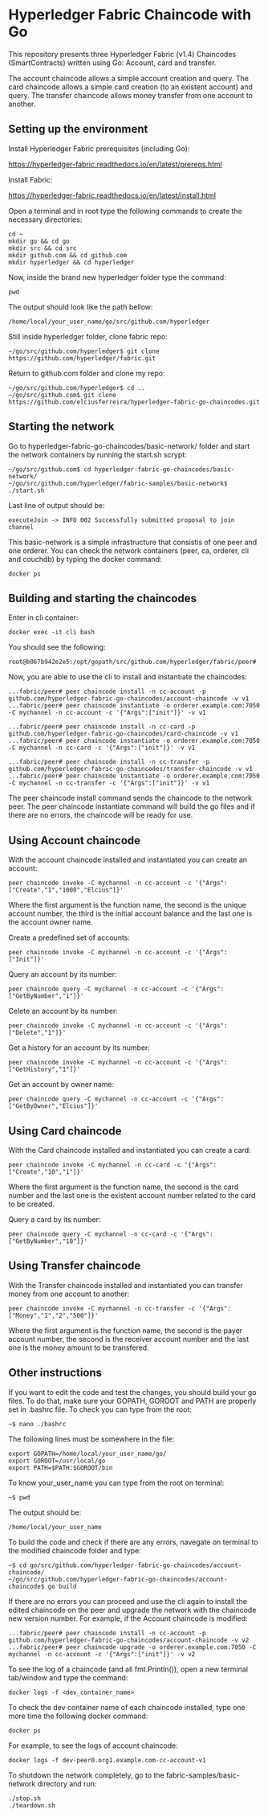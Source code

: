 <h1>Hyperledger Fabric Chaincode with Go</h1>
This repository presents three Hyperledger Fabric (v1.4) Chaincodes (SmartContracts) written using Go: Account, card and transfer.

The account chaincode allows a simple account creation and query. The card chaincode allows a simple card creation (to an existent account) and query. The transfer chaincode allows money transfer from one account to another.

<h2>Setting up the environment</h2>
Install Hyperledger Fabric prerequisites (including Go): 

https://hyperledger-fabric.readthedocs.io/en/latest/prereqs.html

Install Fabric:

https://hyperledger-fabric.readthedocs.io/en/latest/install.html

Open a terminal and in root type the following commands to create the necessary directories:

    cd ~
    mkdir go && cd go
    mkdir src && cd src
    mkdir github.com && cd github.com
    mkdir hyperledger && cd hyperledger

Now, inside the brand new hyperledger folder type the command:
    
    pwd

The output should look like the path bellow:

    /home/local/your_user_name/go/src/github.com/hyperledger

Still inside hyperledger folder, clone fabric repo:

    ~/go/src/github.com/hyperledger$ git clone https://github.com/hyperledger/fabric.git

Return to github<!-- -->.com folder and clone my repo:

    ~/go/src/github.com/hyperledger$ cd ..
    ~/go/src/github.com$ git clone https://github.com/elciusferreira/hyperledger-fabric-go-chaincodes.git

<h2>Starting the network</h2>
Go to hyperledger-fabric-go-chaincodes/basic-network/ folder and start the network containers by running the start<!-- -->.sh scrypt:
	
    ~/go/src/github.com$ cd hyperledger-fabric-go-chaincodes/basic-network/
    ~/go/src/github.com/hyperledger/fabric-samples/basic-network$ ./start.sh

Last line of output should be:

    executeJoin -> INFO 002 Successfully submitted proposal to join channel

This basic-network is a simple infrastructure that consistis of one peer and one orderer. You can check the network containers (peer, ca, orderer, cli and couchdb) by typing the docker command:
	
    docker ps

<h2>Building and starting the chaincodes</h2>
Enter in cli container:
	
    docker exec -it cli bash

You should see the following:

    root@b067b942e2e5:/opt/gopath/src/github.com/hyperledger/fabric/peer#

Now, you are able to use the cli to install and instantiate the chaincodes:
	
    ...fabric/peer# peer chaincode install -n cc-account -p github.com/hyperledger-fabric-go-chaincodes/account-chaincode -v v1
    ...fabric/peer# peer chaincode instantiate -o orderer.example.com:7050 -C mychannel -n cc-account -c '{"Args":["init"]}' -v v1

	...fabric/peer# peer chaincode install -n cc-card -p github.com/hyperledger-fabric-go-chaincodes/card-chaincode -v v1
    ...fabric/peer# peer chaincode instantiate -o orderer.example.com:7050 -C mychannel -n cc-card -c '{"Args":["init"]}' -v v1

	...fabric/peer# peer chaincode install -n cc-transfer -p github.com/hyperledger-fabric-go-chaincodes/transfer-chaincode -v v1
    ...fabric/peer# peer chaincode instantiate -o orderer.example.com:7050 -C mychannel -n cc-transfer -c '{"Args":["init"]}' -v v1

The peer chaincode install command sends the chaincode to the network peer. The peer chaincode instantiate command will build the go files and if there are no errors, the chaincode will be ready for use.

<h2>Using Account chaincode</h2>
With the account chaincode installed and instantiated you can create an account:

	peer chaincode invoke -C mychannel -n cc-account -c '{"Args":["Create","1","1000","Elcius"]}'

Where the first argument is the function name, the second is the unique account number, the third is the initial account balance and the last one is the account owner name.  

Create a predefined set of accounts:

	peer chaincode invoke -C mychannel -n cc-account -c '{"Args":["Init"]}'

Query an account by its number:

	peer chaincode query -C mychannel -n cc-account -c '{"Args":["GetByNumber","1"]}'

Celete an account by its number:

    peer chaincode invoke -C mychannel -n cc-account -c '{"Args":["Delete","1"]}'

Get a history for an account by its number:

    peer chaincode invoke -C mychannel -n cc-account -c '{"Args":["GetHistory","1"]}'

Get an account by owner name:

    peer chaincode query -C mychannel -n cc-account -c '{"Args":["GetByOwner","Elcius"]}'



<h2>Using Card chaincode</h2>
With the Card chaincode installed and instantiated you can create a card:

	peer chaincode invoke -C mychannel -n cc-card -c '{"Args":["Create","10","1"]}'

Where the first argument is the function name, the second is the card number and the last one is the existent account number related to the card to be created.

Query a card by its number:

	peer chaincode query -C mychannel -n cc-card -c '{"Args":["GetByNumber","10"]}'

<h2>Using Transfer chaincode</h2>
With the Transfer chaincode installed and instantiated you can transfer money from one account to another:

	peer chaincode invoke -C mychannel -n cc-transfer -c '{"Args":["Money","1","2","500"]}'

Where the first argument is the function name, the second is the payer account number, the second is the receiver account number and the last one is the money amount to be transfered.

<h2> Other instructions </h2>
If you want to edit the code and test the changes, you should build your go files. To do that, make sure your GOPATH, GOROOT and PATH are properly set in .bashrc file. To check you can type from the root:

    ~$ nano ./bashrc

The following lines must be somewhere in the file:

    export GOPATH=/home/local/your_user_name/go/
    export GOROOT=/usr/local/go
    export PATH=$PATH:$GOROOT/bin

To know your_user_name you can type from the root on terminal:

    ~$ pwd

The output should be:

    /home/local/your_user_name

To build the code and check if there are any errors, navegate on terminal to the modified chaincode folder and type:

    ~$ cd go/src/github.com/hyperledger-fabric-go-chaincodes/account-chaincode/
    ~/go/src/github.com/hyperledger-fabric-go-chaincodes/account-chaincode$ go build

If there are no errors you can proceed and use the cli again to install the edited chaincode on the peer and upgrade the network with the chaincode new version number. For example, if the Account chaincode is modified:

	...fabric/peer# peer chaincode install -n cc-account -p github.com/hyperledger-fabric-go-chaincodes/account-chaincode -v v2
	...fabric/peer# peer chaincode upgrade -o orderer.example.com:7050 -C mychannel -n cc-account -c '{"Args":["init"]}' -v v2

To see the log of a chaincode (and all fmt.Println()), open a new terminal tab/window and type the command:

    docker logs -f <dev_container_name>

To check the dev container name of each chaincode installed, type one more time the following docker command:

    docker ps

For example, to see the logs of account chaincode:

    docker logs -f dev-peer0.org1.example.com-cc-account-v1

To shutdown the network completely, go to the fabric-samples/basic-network directory and run:

    ./stop.sh
    ./teardown.sh

